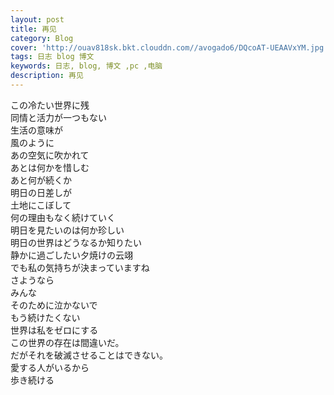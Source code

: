 ```yaml
---
layout: post
title: 再见
category: Blog
cover: 'http://ouav818sk.bkt.clouddn.com//avogado6/DQcoAT-UEAAVxYM.jpg'
tags: 日志 blog 博文 
keywords: 日志, blog, 博文 ,pc ,电脑
description: 再见
---
```



この冷たい世界に残<br>
同情と活力が一つもない<br>
生活の意味が<br>
風のように<br>
あの空気に吹かれて<br>
あとは何かを惜しむ<br>
あと何が続くか<br>
明日の日差しが<br>
土地にこぼして<br>
何の理由もなく続けていく<br>
明日を見たいのは何か珍しい<br>
明日の世界はどうなるか知りたい<br>
静かに過ごしたい夕焼けの云翊<br>
でも私の気持ちが決まっていますね<br>
さようなら<br>
みんな<br>
そのために泣かないで<br>
もう続けたくない<br>
世界は私をゼロにする<br>
この世界の存在は間違いだ。<br>
だがそれを破滅させることはできない。<br>
愛する人がいるから<br>
歩き続ける<br>

<!--

留在这个冷漠的世界<br>
没有一丝怜悯与生机<br>
生活的意义<br>
就像风飘去<br>
被吹散在那空气里<br>
还有什么可以惋惜<br>
还有什么可以继续<br>
明日的阳光<br>
洒在土地上<br>
没有什么理由继续下去<br>
想看到明天还有什么新奇<br>
想知道明天的世界将如何进行<br>
想静静度过晚霞的云翊<br>
但是我的心意已定<br>
再见吧<br>
大家<br>
请不要为此哭泣<br>
我已經不想继续<br>
世界将把我孤零<br>
这个世界的存在是个错误<br>
但是不能就此而将它毁灭<br>
因为还有那深爱的人<br>
将继续前行下去<br>

-->